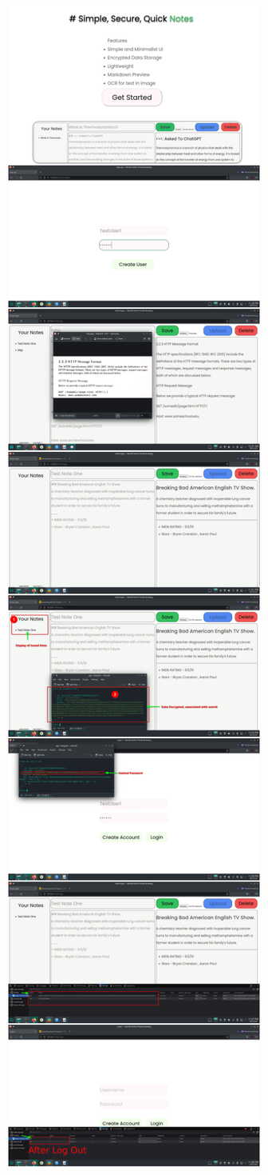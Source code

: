 ![](https://github.com/cashew69/NoteTakingApp/blob/main/homepage.png)
![](https://github.com/cashew69/NoteTakingApp/blob/main/signup.png)
![](https://github.com/cashew69/NoteTakingApp/blob/main/ocrdemo.png)
![](https://github.com/cashew69/NoteTakingApp/blob/main/showcasing_live_preview.png)
![](https://github.com/cashew69/NoteTakingApp/blob/main/saved_note.png)
![](https://github.com/cashew69/NoteTakingApp/blob/main/hashedpwd.png)
![](https://github.com/cashew69/NoteTakingApp/blob/main/cookies.png)
![](https://github.com/cashew69/NoteTakingApp/blob/main/after_logout.png)

